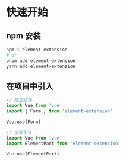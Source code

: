 # 快速开始

## npm 安装

```bash
npm i element-extension
# or 
pnpm add element-extension
yarn add element-extension
```

## 在项目中引入

```ts
// 指定组件
import Vue from 'vue'
import { Form } from 'element-extension'

Vue.use(Form)

// 全局引入
import Vue from 'vue'
import ElementPart from 'element-extension'

Vue.use(ElementPart)
```
